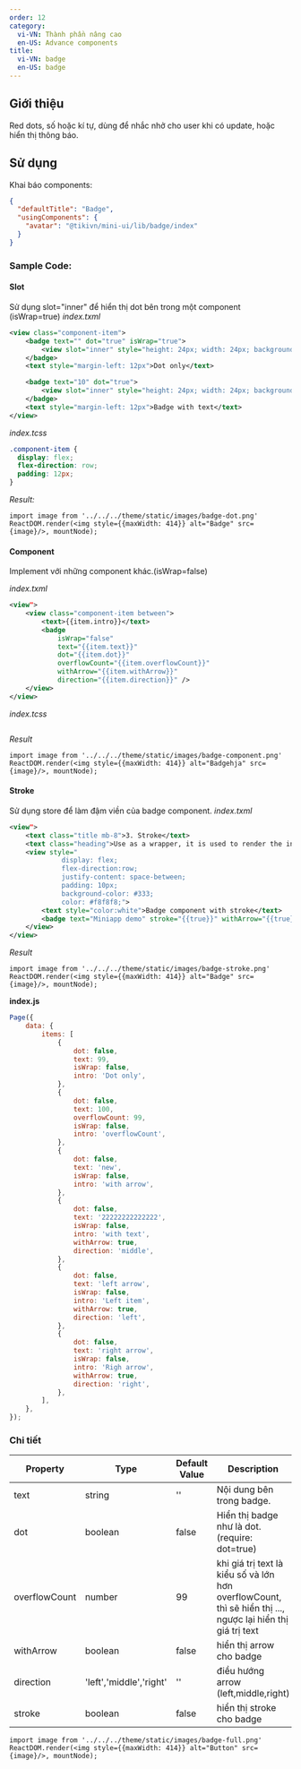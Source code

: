 ```yaml
---
order: 12
category:
  vi-VN: Thành phần nâng cao
  en-US: Advance components
title:
  vi-VN: badge
  en-US: badge
---
```


## Giới thiệu

Red dots, số hoặc kí tự, dùng để nhắc nhở cho user khi có update, hoặc hiển thị thông báo.

## Sử dụng

Khai báo components:
```json
{
  "defaultTitle": "Badge",
  "usingComponents": {
    "avatar": "@tikivn/mini-ui/lib/badge/index"
  }
}
```
### Sample Code:

#### Slot
Sử dụng slot="inner" để hiển thị dot bên trong một component (isWrap=true)
*index.txml*
```xml
<view class="component-item">
    <badge text="" dot="true" isWrap="true">
        <view slot="inner" style="height: 24px; width: 24px; background-color: #ddd;"></view>
    </badge>
    <text style="margin-left: 12px">Dot only</text>

    <badge text="10" dot="true">
        <view slot="inner" style="height: 24px; width: 24px; background-color: #ddd;"></view>
    </badge>
    <text style="margin-left: 12px">Badge with text</text>
</view>

```

*index.tcss*
```css
.component-item {
  display: flex;
  flex-direction: row;
  padding: 12px;
}
```

*Result:*
```__react
import image from '../../../theme/static/images/badge-dot.png'
ReactDOM.render(<img style={{maxWidth: 414}} alt="Badge" src={image}/>, mountNode);
```

#### Component
Implement với những component khác.(isWrap=false)

*index.txml*
```xml
<view">
    <view class="component-item between">
        <text>{{item.intro}}</text>
        <badge 
            isWrap="false" 
            text="{{item.text}}" 
            dot="{{item.dot}}" 
            overflowCount="{{item.overflowCount}}" 
            withArrow="{{item.withArrow}}" 
            direction="{{item.direction}}" />
    </view>
</view>

```
*index.tcss*
```css

```
*Result*
```__react
import image from '../../../theme/static/images/badge-component.png'
ReactDOM.render(<img style={{maxWidth: 414}} alt="Badgehja" src={image}/>, mountNode);
```
#### Stroke
Sử dụng store để làm đậm viền của badge component.
*index.txml*
```xml
<view">
    <text class="title mb-8">3. Stroke</text>
    <text class="heading">Use as a wrapper, it is used to render the internal area</text>
    <view style="
             display: flex;
             flex-direction:row;
             justify-content: space-between;
             padding: 10px; 
             background-color: #333;
             color: #f8f8f8;">
        <text style="color:white">Badge component with stroke</text>
        <badge text="Miniapp demo" stroke="{{true}}" withArrow="{{true}}" direction="left" />
    </view>
</view>

```

*Result*
```__react
import image from '../../../theme/static/images/badge-stroke.png'
ReactDOM.render(<img style={{maxWidth: 414}} alt="Badge" src={image}/>, mountNode);
```



**index.js**
```js
Page({
    data: {
        items: [
            {
                dot: false,
                text: 99,
                isWrap: false,
                intro: 'Dot only',
            },
            {
                dot: false,
                text: 100,
                overflowCount: 99,
                isWrap: false,
                intro: 'overflowCount',
            },
            {
                dot: false,
                text: 'new',
                isWrap: false,
                intro: 'with arrow',
            },
            {
                dot: false,
                text: '22222222222222',
                isWrap: false,
                intro: 'with text',
                withArrow: true,
                direction: 'middle',
            },
            {
                dot: false,
                text: 'left arrow',
                isWrap: false,
                intro: 'Left item',
                withArrow: true,
                direction: 'left',
            },
            {
                dot: false,
                text: 'right arrow',
                isWrap: false,
                intro: 'Righ arrow',
                withArrow: true,
                direction: 'right',
            },
        ],
    },
});


```

### Chi tiết

| Property      | Type                    | Default Value | Description                                                                                                |
| ------------- | ----------------------- | ------------- | ---------------------------------------------------------------------------------------------------------- |
| text          | string                  | ''            | Nội dung bên trong badge.                                                                                  |
| dot           | boolean                 | false         | Hiển thị badge như là dot. (require: dot=true)                                                             |
| overflowCount | number                  | 99            | khi giá trị text là kiểu số và lớn hơn overflowCount, thì sẽ hiển thị ..., ngược lại hiển thị giá trị text |
| withArrow     | boolean                 | false         | hiển thị arrow cho badge                                                                                   |
| direction     | 'left','middle','right' | ''            | điều hướng arrow (left,middle,right)                                                                       |
| stroke        | boolean                 | false         | hiển thị stroke cho badge                                                                                  |

```__react
import image from '../../../theme/static/images/badge-full.png'
ReactDOM.render(<img style={{maxWidth: 414}} alt="Button" src={image}/>, mountNode);
```
